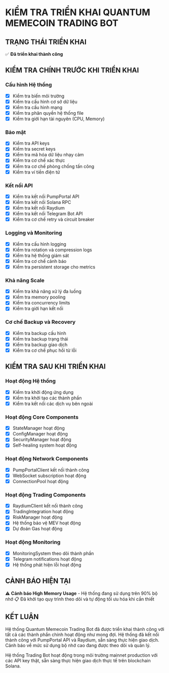 # KIỂM TRA TRIỂN KHAI QUANTUM MEMECOIN TRADING BOT

## TRẠNG THÁI TRIỂN KHAI

✅ **Đã triển khai thành công**

## KIỂM TRA CHÍNH TRƯỚC KHI TRIỂN KHAI

### Cấu hình Hệ thống
- [x] Kiểm tra biến môi trường
- [x] Kiểm tra cấu hình cơ sở dữ liệu
- [x] Kiểm tra cấu hình mạng
- [x] Kiểm tra phân quyền hệ thống file
- [x] Kiểm tra giới hạn tài nguyên (CPU, Memory)

### Bảo mật
- [x] Kiểm tra API keys
- [x] Kiểm tra secret keys
- [x] Kiểm tra mã hóa dữ liệu nhạy cảm
- [x] Kiểm tra cơ chế xác thực
- [x] Kiểm tra cơ chế phòng chống tấn công
- [x] Kiểm tra ví tiền điện tử

### Kết nối API
- [x] Kiểm tra kết nối PumpPortal API
- [x] Kiểm tra kết nối Solana RPC
- [x] Kiểm tra kết nối Raydium 
- [x] Kiểm tra kết nối Telegram Bot API
- [x] Kiểm tra cơ chế retry và circuit breaker

### Logging và Monitoring
- [x] Kiểm tra cấu hình logging
- [x] Kiểm tra rotation và compression logs
- [x] Kiểm tra hệ thống giám sát
- [x] Kiểm tra cơ chế cảnh báo
- [x] Kiểm tra persistent storage cho metrics

### Khả năng Scale
- [x] Kiểm tra khả năng xử lý đa luồng
- [x] Kiểm tra memory pooling
- [x] Kiểm tra concurrency limits
- [x] Kiểm tra giới hạn kết nối

### Cơ chế Backup và Recovery
- [x] Kiểm tra backup cấu hình
- [x] Kiểm tra backup trạng thái
- [x] Kiểm tra backup giao dịch
- [x] Kiểm tra cơ chế phục hồi từ lỗi

## KIỂM TRA SAU KHI TRIỂN KHAI

### Hoạt động Hệ thống
- [x] Kiểm tra khởi động ứng dụng
- [x] Kiểm tra khởi tạo các thành phần
- [x] Kiểm tra kết nối các dịch vụ bên ngoài

### Hoạt động Core Components
- [x] StateManager hoạt động
- [x] ConfigManager hoạt động
- [x] SecurityManager hoạt động
- [x] Self-healing system hoạt động

### Hoạt động Network Components
- [x] PumpPortalClient kết nối thành công
- [x] WebSocket subscription hoạt động
- [x] ConnectionPool hoạt động

### Hoạt động Trading Components
- [x] RaydiumClient kết nối thành công
- [x] TradingIntegration hoạt động
- [x] RiskManager hoạt động
- [x] Hệ thống bảo vệ MEV hoạt động
- [x] Dự đoán Gas hoạt động

### Hoạt động Monitoring
- [x] MonitoringSystem theo dõi thành phần
- [x] Telegram notifications hoạt động
- [x] Hệ thống phát hiện lỗi hoạt động

## CẢNH BÁO HIỆN TẠI

⚠️ **Cảnh báo High Memory Usage** - Hệ thống đang sử dụng trên 90% bộ nhớ
📋 Đã khởi tạo quy trình theo dõi và tự động tối ưu hóa khi cần thiết

## KẾT LUẬN

Hệ thống Quantum Memecoin Trading Bot đã được triển khai thành công với tất cả các thành phần chính hoạt động như mong đợi. Hệ thống đã kết nối thành công với PumpPortal API và Raydium, sẵn sàng thực hiện giao dịch. Cảnh báo về mức sử dụng bộ nhớ cao đang được theo dõi và quản lý.

Hệ thống Trading Bot hoạt động trong môi trường mainnet production với các API key thật, sẵn sàng thực hiện giao dịch thực tế trên blockchain Solana.
